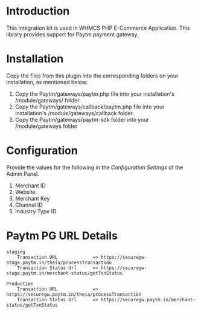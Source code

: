 # Introduction

This integration kit is used in WHMCS PHP E-Commerce Application. This library provides support for Paytm payment gateway.

# Installation

Copy the files from this plugin into the corresponding folders on your installation, as mentioned below:
 1. Copy the Paytm/gateways/paytm.php file into your installation's /module/gateways/ folder
 2. Copy the Paytm/gateways/callback/paytm.php file into your installation's /module/gateways/callback folder.
 3. Copy the Paytm/gateways/paytm-sdk folder into your /module/gateways folder

# Configuration

Provide the values for the following in the *Configuration Settings* of the Admin Panel.
 1. Merchant ID
 2. Website
 3. Merchant Key
 4. Channel ID
 5. Industry Type ID

# Paytm PG URL Details
	staging	
		Transaction URL             => https://securegw-stage.paytm.in/theia/processTransaction
		Transaction Status Url      => https://securegw-stage.paytm.in/merchant-status/getTxnStatus

	Production
		Transaction URL             => https://securegw.paytm.in/theia/processTransaction
		Transaction Status Url      => https://securegw.paytm.in/merchant-status/getTxnStatus
